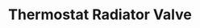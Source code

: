 ---
date_added: 2021-08-25
vendor: E-Top
model: HT-10
title: Thermostat Radiator Valve
category: hvac
supports: climate, battery, lock state
zigbeemodel: ['dpplnsn', 'TS0601', '_TZE200_2dpplnsn']
compatible: [z2m]
mlink: http://www.etopcontrols.com/thermostat/detail/HT-10.html
link: https://www.alibaba.com/product-detail/Wifi-RF-Zigbee-Room-Smart-Radiator_1600073845224.html
link2: 
---